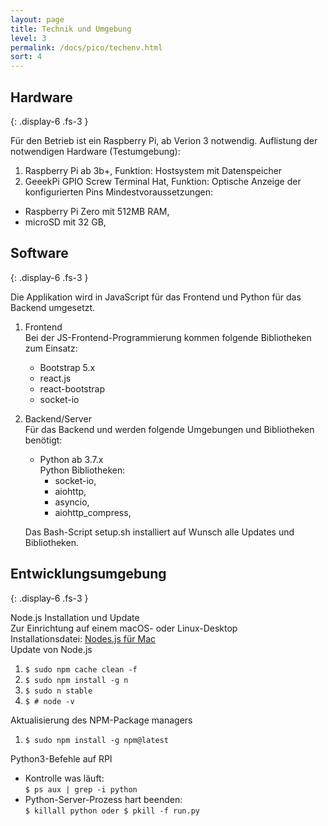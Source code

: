 ```yaml
---
layout: page
title: Technik und Umgebung 
level: 3
permalink: /docs/pico/techenv.html
sort: 4
---
```


## Hardware 
{: .display-6 .fs-3 }

Für den Betrieb ist ein Raspberry Pi, ab Verion 3 notwendig. Auflistung der notwendigen Hardware (Testumgebung):
1. Raspberry Pi ab 3b+, Funktion: Hostsystem mit Datenspeicher
2. GeeekPi GPIO Screw Terminal Hat, Funktion: Optische Anzeige der konfigurierten Pins
Mindestvoraussetzungen:
* Raspberry Pi Zero mit 512MB RAM,
* microSD mit 32 GB,


## Software
{: .display-6 .fs-3 }

Die Applikation wird in JavaScript für das Frontend und Python für das Backend umgesetzt.
1. Frontend  
Bei der JS-Frontend-Programmierung kommen folgende Bibliotheken zum Einsatz:
    * Bootstrap 5.x
    * react.js
    * react-bootstrap
    * socket-io
2. Backend/Server  
Für das Backend und werden folgende Umgebungen und Bibliotheken benötigt:
    * Python ab 3.7.x  
    Python Bibliotheken:
        * socket-io,
        * aiohttp,
        * asyncio,
        * aiohttp_compress,
    
    Das Bash-Script setup.sh installiert auf Wunsch alle Updates und Bibliotheken.

## Entwicklungsumgebung
{: .display-6 .fs-3 }

Node.js Installation und Update  
Zur Einrichtung auf einem macOS- oder Linux-Desktop  
Installationsdatei: [Nodes.js für Mac](https://nodejs.org/en/download/)  
Update von Node.js
1. `$ sudo npm cache clean -f`
2. `$ sudo npm install -g n`
3. `$ sudo n stable`
4. `$ # node -v`

Aktualisierung des NPM-Package managers
1. `$ sudo npm install -g npm@latest`

Python3-Befehle auf RPI
* Kontrolle was läuft:  
`$ ps aux | grep -i python`
* Python-Server-Prozess hart beenden:  
`$ killall python oder $ pkill -f run.py`

